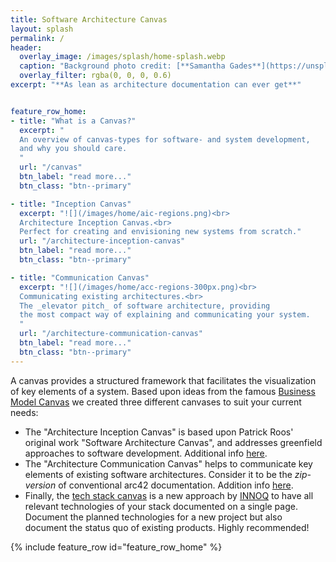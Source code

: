 ```yaml
---
title: Software Architecture Canvas
layout: splash
permalink: /
header:
  overlay_image: /images/splash/home-splash.webp
  caption: "Background photo credit: [**Samantha Gades**](https://unsplash.com/de/@srosinger3997)"
  overlay_filter: rgba(0, 0, 0, 0.6)
excerpt: "**As lean as architecture documentation can ever get**"


feature_row_home:
- title: "What is a Canvas?"
  excerpt: "
  An overview of canvas-types for software- and system development,
  and why you should care.
  "
  url: "/canvas"
  btn_label: "read more..."
  btn_class: "btn--primary"

- title: "Inception Canvas"
  excerpt: "![](/images/home/aic-regions.png)<br>
  Architecture Inception Canvas.<br>
  Perfect for creating and envisioning new systems from scratch."
  url: "/architecture-inception-canvas"
  btn_label: "read more..."
  btn_class: "btn--primary"

- title: "Communication Canvas"
  excerpt: "![](/images/home/acc-regions-300px.png)<br>
  Communicating existing architectures.<br>
  The _elevator pitch_ of software architecture, providing 
  the most compact way of explaining and communicating your system.
  "
  url: "/architecture-communication-canvas"
  btn_label: "read more..."
  btn_class: "btn--primary"
---
```


A canvas provides a structured framework that facilitates the visualization of key elements of a system.
Based upon ideas from the famous [Business Model Canvas](https://www.strategyzer.com) we created three different canvases
to suit your current needs:

- The "Architecture Inception Canvas" is based upon Patrick Roos' original work "Software Architecture Canvas", and addresses greenfield approaches to software development. Additional info [here](/architecture-inception-canvas).
- The "Architecture Communication Canvas" helps to communicate key elements of existing software architectures. Consider it to be the _zip-version_ of conventional arc42 documentation. Addition info [here](/architecture-communication-canvas).
- Finally, the [tech stack canvas](https://techstackcanvas.io) is a new approach by [INNOQ](https://innoq.com) to have all relevant technologies of your stack documented on a single page. Document the planned technologies for a new project but also document the status quo of existing products. Highly recommended!

{% include feature_row id="feature_row_home" %}
